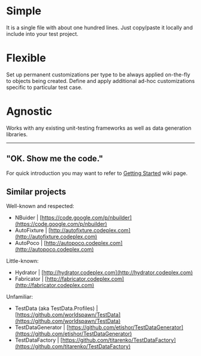 # Simple
 
It is a single file with about one hundred lines. Just copy/paste it locally and include into your test project.


# Flexible

Set up permanent customizations per type to be always applied on-the-fly to objects being created. Define and apply additional ad-hoc customizations specific to particular test case.


# Agnostic

Works with any existing unit-testing frameworks as well as data generation libraries.

---

## "OK. Show me the code."

For quick introduction you may want to refer to [Getting Started](https://github.com/igor-toporet/simply-test-data/wiki/Getting-Started) wiki page.


## Similar projects

Well-known and respected:

- NBuider | [https://code.google.com/p/nbuilder](https://code.google.com/p/nbuilder)
- AutoFixture | [http://autofixture.codeplex.com](http://autofixture.codeplex.com)
- AutoPoco | [http://autopoco.codeplex.com](http://autopoco.codeplex.com)

Little-known:

- Hydrator | [http://hydrator.codeplex.com](http://hydrator.codeplex.com)
- Fabricator | [http://fabricator.codeplex.com](http://fabricator.codeplex.com)

Unfamiliar:

- TestData (aka TestData.Profiles) | [https://github.com/worldspawn/TestData](https://github.com/worldspawn/TestData)
- TestDataGenerator | [https://github.com/etishor/TestDataGenerator](https://github.com/etishor/TestDataGenerator)
- TestDataFactory | [https://github.com/titarenko/TestDataFactory](https://github.com/titarenko/TestDataFactory)
